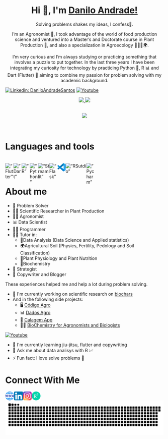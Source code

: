 <h1 align="center"> Hi 👋, I'm <a href="https://daniloas.com/">Danilo Andrade!</a></h1>

<p align="center">
Solving problems shakes my ideas, I confess🧩.
</p>

<p align="center">
I’m an Agronomist 🌾, I took advantage of the world of food production science and ventured into a Master’s and Doctorate course in Plant Production 🌱, and also a specialization in Agroecology 🌳🥕🌲🌍.
</p>  

<p align="center">  
I’m very curious and I’m always studying or practicing something that involves a puzzle to put together. In the last three years I have been integrating my curiosity for technology by practicing Python 🐍, R 📊 and Dart (Flutter) 📲 aiming to combine my passion for problem solving with my academic background.
</p>  


[![Linkedin: DaniloAndradeSantos](https://img.shields.io/badge/-CONNECT-blue?style=for-the-badge&logo=Linkedin&link=https://www.linkedin.com/in/daniloandradesantos/)][linkedin]
[![Youtube](https://img.shields.io/static/v1?label=DaniloAndrade&message=Subscribe&logo=YouTube&color=FF0000&style=for-the-badge)][youtube]


<div align="center">
  <a href="https://github.com/daniloasdotcom">
  <img height="180em" src="https://github-readme-stats.vercel.app/api?username=daniloasdotcom&show_icons=true&theme=merko&include_all_commits=true&count_private=true"/>
  <img height="180em" src="https://github-readme-stats.vercel.app/api/top-langs/?username=daniloasdotcom&layout=compact&langs_count=7&theme=merko"/>
  </a>
</div>

<br />

<p align = "center">
 <img  src="https://github-readme-streak-stats.herokuapp.com/?user=daniloasdotcom&show_icons=true&locale=en&layout=compact&theme=merko&line_height=0" />
</p>

<br />

# Languages and tools

<div style="display: inline_block"><br>
  <img align="left" alt=“Flutter” width="26px" src="https://www.vectorlogo.zone/logos/flutterio/flutterio-icon.svg" />
  <img align="left" alt=“Dart” width="26px" src="https://www.vectorlogo.zone/logos/dartlang/dartlang-icon.svg" />
  <img align="left" alt=“R” width="26px" src="https://www.vectorlogo.zone/logos/r-project/r-project-icon.svg" />
  <img align="left" alt=“Python” width="26px" src="https://www.vectorlogo.zone/logos/python/python-icon.svg" />
  <img align="left" alt=“Streamlit” width="36px" src="https://streamlit.io/images/brand/streamlit-mark-color.svg" />
  <img align="left" alt=“Flask” width="26px" src="https://www.seekpng.com/png/detail/875-8753366_flask-framework-logo-svg.png" />
  <img align="left" alt=“VisualStudio” width="26px" src="https://raw.githubusercontent.com/github/explore/80688e429a7d4ef2fca1e82350fe8e3517d3494d/topics/visual-studio-code/visual-studio-code.png" />
  <img align="left" alt=“RSutdio” width="66px" src="https://cdn.worldvectorlogo.com/logos/r-studio-1.svg" />
  <img align="left" alt=“Pycharm” width="26px" src="https://upload.wikimedia.org/wikipedia/commons/thumb/1/1d/PyCharm_Icon.svg/1200px-PyCharm_Icon.svg.png" />
</div>
<br />
<br />

# About me

- 🧩 Problem Solver
- 👨‍🔬 Scientific Researcher in Plant Production
- 👨‍🌾 Agronomist
- 📊 Data Scientist
- 👨‍💻 Programmer
- 👨‍🏫 Tutor in: 
  - 🧮Data Analysis (Data Science and Applied statistics)
  - 🌍Agricultural Soil (Physics, Fertility, Pedology and Soil Classification)
  - 🌾Plant Physiology and Plant Nutrition
  - 🧬Biochemistry
- 🎲 Strategist
- 📝 Copywriter and Blogger


These experiences helped me and help a lot during problem solving.

- 🔭 I'm currently working on scientific research on [biochars](https://share.streamlit.io/daniloasdotcom/biocharscience/main/app.py)
- And in the following side projects:
  - 🖥 [Código Agro](https://codigoagro.com/)
  - 📊 [Dados Agro](https://dadosagro.com/)
  - 📲 [Calagem App](https://calagemapp.com/)
  - 👨‍🔬 [BioChemistry for Agronomists and Biologists](https://daniloasdotcom.github.io/bioquimica/)

[![Youtube](https://img.shields.io/static/v1?label=CódigoAgro&message=Subscribe&logo=YouTube&color=FF0000&style=for-the-badge)][youtube2]

- 🌱 I'm currently learning jiu-jitsu, flutter and copywriting
- 💬 Ask me about data analisys with R 📈
- ⚡ Fun fact: I love solve problems 🧩

# Connect With Me

[<img align="left" alt="Danilo Andrade | Website" width="28px" src="https://github.com/daniloasdotcom/daniloasdotcom/blob/main/images/website.png?alt=media"/>][website]

[<img align="left" alt="Danilo Andrade | Website" width="28px" src="https://github.com/daniloasdotcom/daniloasdotcom/blob/main/images/linkedin.png?alt=media"/>][linkedin]

[<img align="left" alt="Danilo Andrade | Website" width="28px" src="https://github.com/daniloasdotcom/daniloasdotcom/blob/main/images/instagram.png?alt=media"/>][instagram]

[<img align="left" alt="Danilo Andrade | Website" width="28px" src="https://github.com/daniloasdotcom/daniloasdotcom/blob/main/images/researchgate.png?alt=media"/>][researchgate]

<!--
**daniloasdotcom/daniloasdotcom** is a ✨ _special_ ✨ repository because its `README.md` (this file) appears on your GitHub profile.

Here are some ideas to get you started:

- 🔭 I’m currently working on [Código Agro](http://codigoagro.com/)
- 🌱 I’m currently learning ...
- 👯 I’m looking to collaborate on ...
- 🤔 I’m looking for help with ...
- 💬 Ask me about ...
- 📫 How to reach me: ...
- 😄 Pronouns: ...
- ⚡ Fun fact: ...
-->

![Snake animation](https://github.com/daniloasdotcom/daniloasdotcom/raw/output/github-contribution-grid-snake.svg)


[website]: https://daniloas.com
[linkedin]: https://www.linkedin.com/in/daniloandradesantos/
[instagram]: https://www.instagram.com/daniloas.com_/
[researchgate]: https://www.researchgate.net/profile/Danilo-Andrade-Santos
[youtube]: https://www.youtube.com/channel/UCY-3XHPJ3T9i21Vb76_DG3A
[youtube2]: https://www.youtube.com/channel/UC0UymNZAzHWkoyTyAgc0lgg
